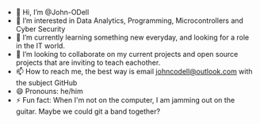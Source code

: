 - 👋 Hi, I’m @John-ODell
- 👀 I’m interested in Data Analytics, Programming, Microcontrollers and Cyber Security
- 🌱 I’m currently learning something new everyday, and looking for a role in the IT world.
- 💞️ I’m looking to collaborate on my current projects and open source projects that are inviting to teach eachother.
- 📫 How to reach me, the best way is email johncodell@outlook.com with the subject GitHub
- 😄 Pronouns: he/him
- ⚡ Fun fact: When I'm not on the computer, I am jamming out on the guitar. Maybe we could git a band together?

<!---
John-ODell/John-ODell is a ✨ special ✨ repository because its `README.md` (this file) appears on your GitHub profile.
You can click the Preview link to take a look at your changes.
--->
